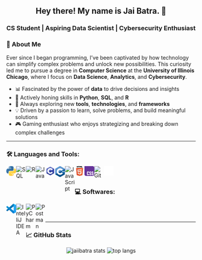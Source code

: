 <h2 align="center">Hey there! My name is Jai Batra. 👋</h2>
<h3 align="center">CS Student | Aspiring Data Scientist | Cybersecurity Enthusiast</h3>


### 🚀 About Me

Ever since I began programming, I’ve been captivated by how technology can simplify complex problems and unlock new possibilities. This curiosity led me to pursue a degree in **Computer Science** at the **University of Illinois Chicago**, where I focus on **Data Science**, **Analytics**, and **Cybersecurity**.

- 📊 Fascinated by the power of **data** to drive decisions and insights  
- 🧠 Actively honing skills in **Python**, **SQL**, and **R**  
- 🔧 Always exploring new **tools**, **technologies**, and **frameworks**  
- 💡 Driven by a passion to learn, solve problems, and build meaningful solutions  
- 🎮 Gaming enthusiast who enjoys strategizing and breaking down complex challenges

---

### 🛠️ Languages and Tools:

<a href="https://www.python.org" target="_blank">
  <img align="left" alt="Python" width="26px" src="https://github.com/Aakarsh-B/trying-repos/blob/master/python-5.svg?raw=true" />
</a>
<a href="https://www.w3schools.com/sql/" target="_blank">
  <img align="left" alt="SQL" width="26px" src="https://cdn.jsdelivr.net/gh/devicons/devicon/icons/mysql/mysql-original.svg" />
</a>
<a href="https://www.r-project.org/" target="_blank">
  <img align="left" alt="R" width="26px" src="https://cdn.jsdelivr.net/gh/devicons/devicon/icons/r/r-original.svg" />
</a>
<a href="https://www.java.com/" target="_blank">
  <img align="left" alt="Java" width="26px" src="https://cdn.jsdelivr.net/gh/devicons/devicon/icons/java/java-original.svg" />
</a>
<a href="https://www.cprogramming.com/" target="_blank">
  <img align="left" alt="C" width="26px" src="https://github.com/Aakarsh-B/trying-repos/blob/master/c-programming.png" />
</a>
<a href="https://www.w3schools.com/cpp/" target="_blank">
  <img align="left" alt="C++" width="26px" src="https://github.com/Aakarsh-B/trying-repos/blob/master/c++.png" />
</a>
<a href="https://developer.mozilla.org/en-US/docs/Web/JavaScript" target="_blank">
  <img align="left" alt="JavaScript" width="26px" src="https://cdn.jsdelivr.net/gh/devicons/devicon/icons/javascript/javascript-original.svg" />
</a>
<a href="https://www.w3.org/html/" target="_blank">
  <img align="left" alt="HTML5" width="26px" src="https://raw.githubusercontent.com/github/explore/80688e429a7d4ef2fca1e82350fe8e3517d3494d/topics/html/html.png" />
</a>
<a href="https://www.w3schools.com/css/" target="_blank">
  <img align="left" alt="CSS3" width="26px" src="https://raw.githubusercontent.com/github/explore/80688e429a7d4ef2fca1e82350fe8e3517d3494d/topics/css/css.png" />
</a>
<a href="https://git-scm.com/" target="_blank">
  <img align="left" alt="Git" width="26px" src="https://www.vectorlogo.zone/logos/git-scm/git-scm-icon.svg" />
</a>
<img align="left" alt="GitHub" width="26px" src="https://github.com/Aakarsh-B/trying-repos/blob/master/github.svg" />

<br />
<br />

### 💻 Softwares:

<a href="https://code.visualstudio.com/" target="_blank">
  <img align="left" alt="Visual Studio Code" width="26px" src="https://raw.githubusercontent.com/github/explore/80688e429a7d4ef2fca1e82350fe8e3517d3494d/topics/visual-studio-code/visual-studio-code.png" />
</a>
<a href="https://www.jetbrains.com/idea/" target="_blank">
  <img align="left" alt="IntelliJ IDEA" width="26px" src="https://cdn.jsdelivr.net/gh/devicons/devicon/icons/intellij/intellij-original.svg" />
</a>
<a href="https://www.jetbrains.com/pycharm/" target="_blank">
  <img align="left" alt="PyCharm" width="26px" src="https://cdn.jsdelivr.net/gh/devicons/devicon/icons/pycharm/pycharm-original.svg" />
</a>
<a href="https://www.postman.com/" target="_blank">
  <img align="left" alt="Postman" width="26px" src="https://cdn.jsdelivr.net/gh/devicons/devicon/icons/postman/postman-original.svg" />
</a>

<br />
<br />

---

### 📈 GitHub Stats

<p align="center">
  <img src="https://github-readme-stats.vercel.app/api?username=jaiibatra&show_icons=true&theme=radical" alt="jaiibatra stats"/>
  <img src="https://github-readme-stats.vercel.app/api/top-langs/?username=jaiibatra&layout=compact&theme=radical" alt="top langs"/>
</p>




<!---
jaiibatra/jaiibatra is a ✨ special ✨ repository because its `README.md` (this file) appears on your GitHub profile.
You can click the Preview link to take a look at your changes.
--->
